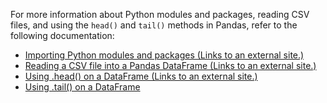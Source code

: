 For more information about Python modules and packages, reading CSV files, and using the `head()` and `tail()` methods in Pandas, refer to the following documentation:

- [Importing Python modules and packages (Links to an external site.)](https://www.pythonlikeyoumeanit.com/Module5_OddsAndEnds/Modules_and_Packages.html)
- [Reading a CSV file into a Pandas DataFrame (Links to an external site.)](https://pandas.pydata.org/pandas-docs/stable/reference/api/pandas.read_csv.html)
- [Using .head() on a DataFrame (Links to an external site.)](https://pandas.pydata.org/pandas-docs/stable/reference/api/pandas.DataFrame.head.html)
- [Using .tail() on a DataFrame](https://pandas.pydata.org/pandas-docs/stable/reference/api/pandas.DataFrame.tail.html)